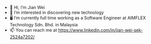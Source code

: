 - 👋 Hi, I’m Jian Wei
- 👀 I’m interested in discovering new technology
- 🖥️ I’m currently full time working as a Software Engineer at AIMFLEX Technology Sdn. Bhd. in Malaysia
- 📫 You can reach me at https://www.linkedin.com/in/jian-wei-sek-2524a7202/

<!---
Waygon/Waygon is a ✨ special ✨ repository because its `README.md` (this file) appears on your GitHub profile.
You can click the Preview link to take a look at your changes.
--->
